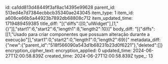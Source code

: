 id: ca1dd813d48449f3af8ac14395e99628
parent_id: 513ed4e7d7384ecbbcb35340ae243045
item_type: 1
item_id: a608ce66b5a44923b7892db68808c712
item_updated_time: 1719489459385
title_diff: "[{\"diffs\":[[0,\"ulWidget\"],[1,\"{}\"]],\"start1\":6,\"start2\":6,\"length1\":8,\"length2\":10}]"
body_diff: "[{\"diffs\":[[1,\"Usado para criar componentes que possuam alteração durante a execução\"]],\"start1\":0,\"start2\":0,\"length1\":0,\"length2\":69}]"
metadata_diff: {"new":{"parent_id":"518f566090a543d1b68231b23d0f6221"},"deleted":[]}
encryption_cipher_text: 
encryption_applied: 0
updated_time: 2024-06-27T12:00:58.839Z
created_time: 2024-06-27T12:00:58.839Z
type_: 13